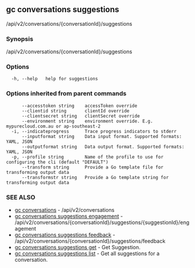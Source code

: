 ## gc conversations suggestions

/api/v2/conversations/{conversationId}/suggestions

### Synopsis

/api/v2/conversations/{conversationId}/suggestions

### Options

```
  -h, --help   help for suggestions
```

### Options inherited from parent commands

```
      --accesstoken string    accessToken override
      --clientid string       clientId override
      --clientsecret string   clientSecret override
      --environment string    environment override. E.g. mypurecloud.com.au or ap-southeast-2
  -i, --indicateprogress      Trace progress indicators to stderr
      --inputformat string    Data input format. Supported formats: YAML, JSON
      --outputformat string   Data output format. Supported formats: YAML, JSON
  -p, --profile string        Name of the profile to use for configuring the cli (default "DEFAULT")
      --transform string      Provide a Go template file for transforming output data
      --transformstr string   Provide a Go template string for transforming output data
```

### SEE ALSO

* [gc conversations](gc_conversations.html)	 - /api/v2/conversations
* [gc conversations suggestions engagement](gc_conversations_suggestions_engagement.html)	 - /api/v2/conversations/{conversationId}/suggestions/{suggestionId}/engagement
* [gc conversations suggestions feedback](gc_conversations_suggestions_feedback.html)	 - /api/v2/conversations/{conversationId}/suggestions/feedback
* [gc conversations suggestions get](gc_conversations_suggestions_get.html)	 - Get Suggestion.
* [gc conversations suggestions list](gc_conversations_suggestions_list.html)	 - Get all suggestions for a conversation.



